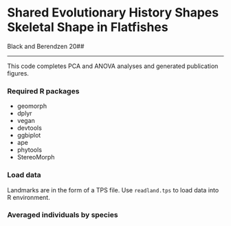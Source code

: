 # Shared Evolutionary History Shapes Skeletal Shape in Flatfishes
Black and Berendzen 20##

---

This code completes PCA and ANOVA analyses and generated publication figures.

### Required R packages
* geomorph
* dplyr
* vegan
* devtools
* ggbiplot
* ape
* phytools
* StereoMorph

### Load data
Landmarks are in the form of a TPS file. Use `readland.tps` to load data into R environment.

### Averaged individuals by species
